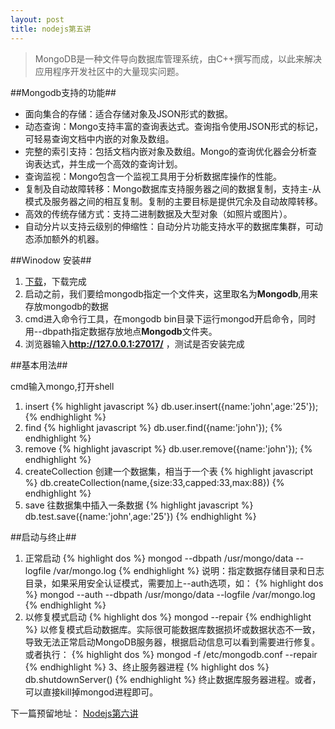 ```yaml
---
layout: post
title: nodejs第五讲
---
```



> MongoDB是一种文件导向数据库管理系统，由C++撰写而成，以此来解决应用程序开发社区中的大量现实问题。

##Mongodb支持的功能##

+ 面向集合的存储：适合存储对象及JSON形式的数据。
+ 动态查询：Mongo支持丰富的查询表达式。查询指令使用JSON形式的标记，可轻易查询文档中内嵌的对象及数组。
+ 完整的索引支持：包括文档内嵌对象及数组。Mongo的查询优化器会分析查询表达式，并生成一个高效的查询计划。
+ 查询监视：Mongo包含一个监视工具用于分析数据库操作的性能。
+ 复制及自动故障转移：Mongo数据库支持服务器之间的数据复制，支持主-从模式及服务器之间的相互复制。复制的主要目标是提供冗余及自动故障转移。
+ 高效的传统存储方式：支持二进制数据及大型对象（如照片或图片）。
+ 自动分片以支持云级别的伸缩性：自动分片功能支持水平的数据库集群，可动态添加额外的机器。

##Winodow 安装##

1. [下载](http://www.mongodb.org/downloads)，下载完成
2. 启动之前，我们要给mongodb指定一个文件夹，这里取名为**Mongodb**,用来存放mongodb的数据
3. cmd进入命令行工具，在mongodb bin目录下运行mongod开启命令，同时用--dbpath指定数据存放地点**Mongodb**文件夹。
4. 浏览器输入**http://127.0.0.1:27017/** ，测试是否安装完成

##基本用法##

cmd输入mongo,打开shell

1. insert
{% highlight javascript %}
db.user.insert({name:'john',age:'25'});
{% endhighlight %}
2. find
{% highlight javascript %}
db.user.find({name:'john'});
{% endhighlight %}
3. remove
{% highlight javascript %}
db.user.remove({name:'john'});
{% endhighlight %}
4. createCollection 创建一个数据集，相当于一个表
{% highlight javascript %}
db.createCollection(name,{size:33,capped:33,max:88})
{% endhighlight %}
5. save 往数据集中插入一条数据
{% highlight javascript %}
db.test.save({name:'john',age:'25'})
{% endhighlight %}

##启动与终止##
1. 正常启动
{% highlight dos %}
mongod --dbpath /usr/mongo/data --logfile /var/mongo.log
{% endhighlight %}
说明：指定数据存储目录和日志目录，如果采用安全认证模式，需要加上--auth选项，如： 
{% highlight dos %}
mongod --auth --dbpath /usr/mongo/data --logfile /var/mongo.log
{% endhighlight %}
2. 以修复模式启动
{% highlight dos %}
mongod --repair
{% endhighlight %}
以修复模式启动数据库。实际很可能数据库数据损坏或数据状态不一致，导致无法正常启动MongoDB服务器，根据启动信息可以看到需要进行修复。或者执行：
{% highlight dos %}
mongod -f /etc/mongodb.conf --repair 
{% endhighlight %}
3、终止服务器进程
{% highlight dos %}
db.shutdownServer()
{% endhighlight %}
终止数据库服务器进程。或者，可以直接kill掉mongod进程即可。

下一篇预留地址：
[Nodejs第六讲](http://johnqing.github.io/posts/nodejs-06.html)
